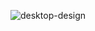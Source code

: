 ![desktop-design](https://github.com/Shuaib-Adebowale/project-order-summary-component/assets/129074002/e1474afb-8c24-4bca-9d02-20cb42fad80e)
